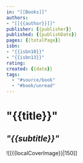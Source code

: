 ```yaml
---
in: "[[Books]]"
authors:
- "[[{{author}}]]"
publisher: {{publisher}}
published: {{publishDate}}
pages: {{totalPage}}
isbn:
- "{{isbn10}}"
- "{{isbn13}}"
rating: 
created: {{date}}
tags:
  - "#source/book"
  - "#book/unread"
---
```

# "{{title}}"
## *"{{subtitle}}"*

![[{{localCoverImage}}|150]]
